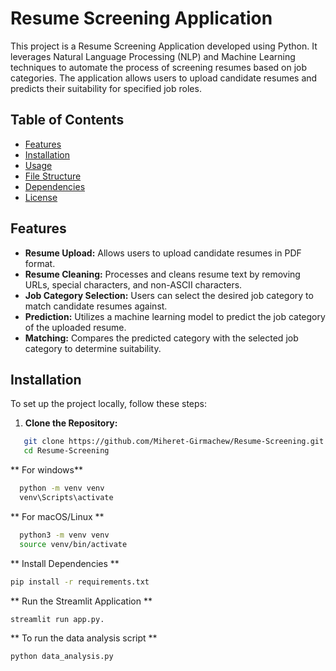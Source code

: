 # Resume Screening Application

This project is a Resume Screening Application developed using Python. It leverages Natural Language Processing (NLP) and Machine Learning techniques to automate the process of screening resumes based on job categories. The application allows users to upload candidate resumes and predicts their suitability for specified job roles.

## Table of Contents

- [Features](#features)
- [Installation](#installation)
- [Usage](#usage)
- [File Structure](#file-structure)
- [Dependencies](#dependencies)
- [License](#license)

## Features

- **Resume Upload:** Allows users to upload candidate resumes in PDF format.
- **Resume Cleaning:** Processes and cleans resume text by removing URLs, special characters, and non-ASCII characters.
- **Job Category Selection:** Users can select the desired job category to match candidate resumes against.
- **Prediction:** Utilizes a machine learning model to predict the job category of the uploaded resume.
- **Matching:** Compares the predicted category with the selected job category to determine suitability.

## Installation

To set up the project locally, follow these steps:

1. **Clone the Repository:**

```bash
   git clone https://github.com/Miheret-Girmachew/Resume-Screening.git
   cd Resume-Screening
```

** For windows**

```bash
  python -m venv venv
  venv\Scripts\activate
```

** For macOS/Linux **

```bash
  python3 -m venv venv
  source venv/bin/activate
```

** Install Dependencies **

```bash
pip install -r requirements.txt
```

** Run the Streamlit Application **

```bash
streamlit run app.py.
```

** To run the data analysis script **

```bash
python data_analysis.py
```
